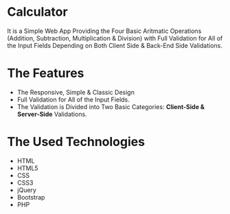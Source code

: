 # Calculator
It is a Simple Web App Providing the Four Basic Aritmatic Operations (Addition, Subtraction, Multiplication & Division) with Full Validation for All of the Input Fields Depending on Both Client Side & Back-End Side Validations.

# The Features
* The Responsive, Simple & Classic Design
* Full Validation for All of the Input Fields.
* The Validation is Divided into Two Basic Categories: **Client-Side & Server-Side** Validations.

# The Used Technologies
* HTML
* HTML5
* CSS
* CSS3
* jQuery
* Bootstrap
* PHP
